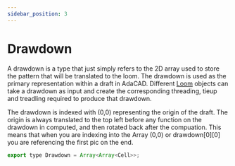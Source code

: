 ```yaml
---
sidebar_position: 3
---
```

# Drawdown

A drawdown is a type that just simply refers to the 2D array used to store the pattern that will be translated to the loom. The drawdown is used as the primary representation within a draft in AdaCAD. Different [Loom](./loom.md) objects can take a drawdown as input and create the corresponding threading, tieup and treadling required to produce that drawdown. 

The drawdown is indexed with (0,0) representing the origin of the draft. The origin is always translated to the top left before any function on the drawdown in computed, and then rotated back after the compuation. This means that when you are indexing into the Array (0,0) or drawdown[0][0] you are referencing the first pic on the end. 


```jsx title="src/app/core/model/datatypes.js"
export type Drawdown = Array<Array<Cell>>;

```
